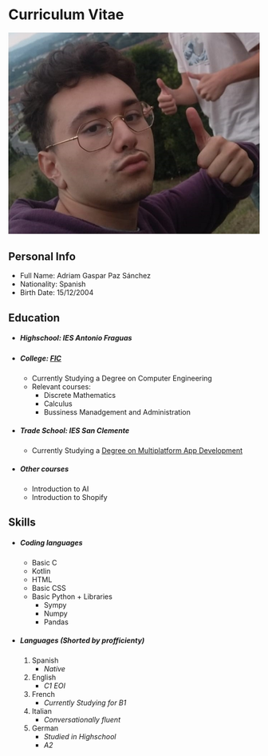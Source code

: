# Curriculum Vitae 
[![length=50px](mypic.jpeg)](muestra.md)
## Personal Info
- Full Name: Adriam Gaspar Paz Sánchez
- Nationality: Spanish
- Birth Date: 15/12/2004
## Education
- ##### Highschool: IES Antonio Fraguas
- ##### College: [FIC](https://www.fic.udc.es/)
    + Currently Studying a Degree on Computer Engineering
    + Relevant courses:
        + Discrete Mathematics
        + Calculus
        + Bussiness Manadgement and Administration
- ##### Trade School: IES San Clemente
    + Currently Studying a [Degree on Multiplatform App Development](https://www.iessanclemente.net/oferta-educativa/presencial/ciclo-superior-desenvolvemento-de-aplicacions-multiplataforma/)
- ##### Other courses
    + Introduction to AI
    + Introduction to Shopify

## Skills
- ##### Coding languages
    - Basic C
    - Kotlin
    - HTML
    - Basic CSS
    - Basic Python + Libraries
        + Sympy
        + Numpy
        + Pandas
- ##### Languages (Shorted by profficienty)
    1. Spanish 
        - _Native_
    1. English 
        - _C1 EOI_
    1. French 
        - _Currently Studying for B1_
    1. Italian 
        - _Conversationally fluent_
    1. German 
        - _Studied in Highschool_ 
        - _A2_


